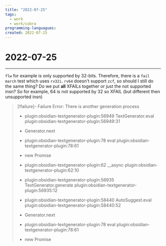 ```yaml
---
title: "2022-07-25"
tags:
  - work
  - work/cobra
programming-languagues:
created: 2022-07-25
---
```

# 2022-07-25
---
`flw` for example is only supported by 32-bits. Therefore, there is a `fail march` test which uses `rv32i`. `rv64` doesn't support `zcf`, so should I still do the same thing? Do we put **all** XFAILs together or just the not supported insn? So for example, 64 is not supported by 32 so XFAIL (but different then unsupported insn)
> [!failure]- Failure 
>   Error: There is another generation process
>   
>   - plugin:obsidian-textgenerator-plugin:56949 TextGenerator.eval
>     plugin:obsidian-textgenerator-plugin:56949:31
>   
>   - Generator.next
>   
>   - plugin:obsidian-textgenerator-plugin:78 eval
>     plugin:obsidian-textgenerator-plugin:78:61
>   
>   - new Promise
>   
>   - plugin:obsidian-textgenerator-plugin:62 __async
>     plugin:obsidian-textgenerator-plugin:62:10
>   
>   - plugin:obsidian-textgenerator-plugin:56935 TextGenerator.generate
>     plugin:obsidian-textgenerator-plugin:56935:12
>   
>   - plugin:obsidian-textgenerator-plugin:58440 AutoSuggest.eval
>     plugin:obsidian-textgenerator-plugin:58440:52
>   
>   - Generator.next
>   
>   - plugin:obsidian-textgenerator-plugin:78 eval
>     plugin:obsidian-textgenerator-plugin:78:61
>   
>   - new Promise
>   
>  
